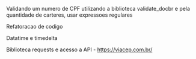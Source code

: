 Validando um numero de CPF utilizando a biblioteca validate_docbr e pela quantidade de carteres, usar expressoes regulares

Refatoracao de codigo

Datatime e timedelta

Biblioteca requests e acesso a API - https://viacep.com.br/

